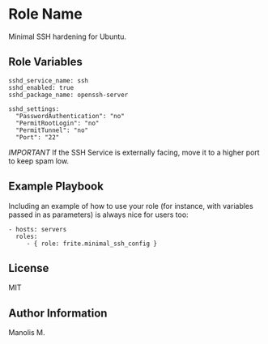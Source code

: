 Role Name
=========

Minimal SSH hardening for Ubuntu.


Role Variables
--------------

```
sshd_service_name: ssh
sshd_enabled: true
sshd_package_name: openssh-server

sshd_settings:
  "PasswordAuthentication": "no"
  "PermitRootLogin": "no"
  "PermitTunnel": "no"
  "Port": "22"

```
*IMPORTANT*
If the SSH Service is externally facing, move it to a higher port to keep spam low.

Example Playbook
----------------

Including an example of how to use your role (for instance, with variables passed in as parameters) is always nice for users too:

    - hosts: servers
      roles:
         - { role: frite.minimal_ssh_config }

License
-------
MIT

Author Information
------------------
Manolis M.
